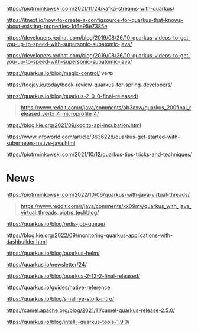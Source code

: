 https://piotrminkowski.com/2021/11/24/kafka-streams-with-quarkus/

https://itnext.io/how-to-create-a-configsource-for-quarkus-that-knows-about-existing-properties-1d6e95e7385e

https://developers.redhat.com/blog/2019/08/26/10-quarkus-videos-to-get-you-up-to-speed-with-supersonic-subatomic-java/

https://developers.redhat.com/blog/2019/08/26/10-quarkus-videos-to-get-you-up-to-speed-with-supersonic-subatomic-java/

https://quarkus.io/blog/magic-control/ vertx

https://foojay.io/today/book-review-quarkus-for-spring-developers/

https://quarkus.io/blog/quarkus-2-0-0-final-released/
> https://www.reddit.com/r/java/comments/ob3axw/quarkus_200final_released_vertx_4_microprofile_4/

https://blog.kie.org/2021/09/kogito-api-incubation.html

https://www.infoworld.com/article/3636228/quarkus-get-started-with-kubernetes-native-java.html

https://piotrminkowski.com/2021/10/12/quarkus-tips-tricks-and-techniques/

# News
https://piotrminkowski.com/2022/10/06/quarkus-with-java-virtual-threads/
> https://www.reddit.com/r/java/comments/xx09mv/quarkus_with_java_virtual_threads_piotrs_techblog/

https://quarkus.io/blog/redis-job-queue/

https://blog.kie.org/2022/09/monitoring-quarkus-applications-with-dashbuilder.html

https://quarkus.io/blog/quarkus-helm/

https://quarkus.io/newsletter/24/

https://quarkus.io/blog/quarkus-2-12-2-final-released/

https://quarkus.io/guides/native-reference

https://quarkus.io/blog/smallrye-stork-intro/

https://camel.apache.org/blog/2021/11/camel-quarkus-release-2.5.0/

https://quarkus.io/blog/intellij-quarkus-tools-1.9.0/